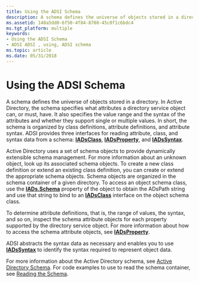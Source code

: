```yaml
---
title: Using the ADSI Schema
description: A schema defines the universe of objects stored in a directory.
ms.assetid: 140a5dd0-6f50-4f84-8708-45c0f1c6bdc4
ms.tgt_platform: multiple
keywords:
- Using the ADSI Schema
- ADSI ADSI , using, ADSI schema
ms.topic: article
ms.date: 05/31/2018
---
```


# Using the ADSI Schema

A schema defines the universe of objects stored in a directory. In Active Directory, the schema specifies what attributes a directory service object can, or must, have. It also specifies the value range and the syntax of the attributes and whether they support single or multiple values. In short, the schema is organized by class definitions, attribute definitions, and attribute syntax. ADSI provides three interfaces for reading attribute, class, and syntax data from a schema: [**IADsClass**](/windows/desktop/api/Iads/nn-iads-iadsclass), [**IADsProperty**](/windows/desktop/api/Iads/nn-iads-iadsproperty), and [**IADsSyntax**](/windows/desktop/api/Iads/nn-iads-iadssyntax).

Active Directory uses a set of schema objects to provide dynamically extensible schema management. For more information about an unknown object, look up its associated schema objects. To create a new class definition or extend an existing class definition, you can create or extend the appropriate schema objects. Schema objects are organized in the schema container of a given directory. To access an object schema class, use the [**IADs.Schema**](iads-property-methods.md) property of the object to obtain the ADsPath string and use that string to bind to an [**IADsClass**](/windows/desktop/api/Iads/nn-iads-iadsclass) interface on the object schema class.

To determine attribute definitions, that is, the range of values, the syntax, and so on, inspect the schema attribute objects for each property supported by the directory service object. For more information about how to access the schema attribute objects, see [**IADsProperty**](/windows/desktop/api/Iads/nn-iads-iadsproperty).

ADSI abstracts the syntax data as necessary and enables you to use [**IADsSyntax**](/windows/desktop/api/Iads/nn-iads-iadssyntax) to identify the syntax required to represent object data.

For more information about the Active Directory schema, see [Active Directory Schema](https://docs.microsoft.com/windows/desktop/AD/active-directory-schema). For code examples to use to read the schema container, see [Reading the Schema](reading-the-schema.md).

 

 




